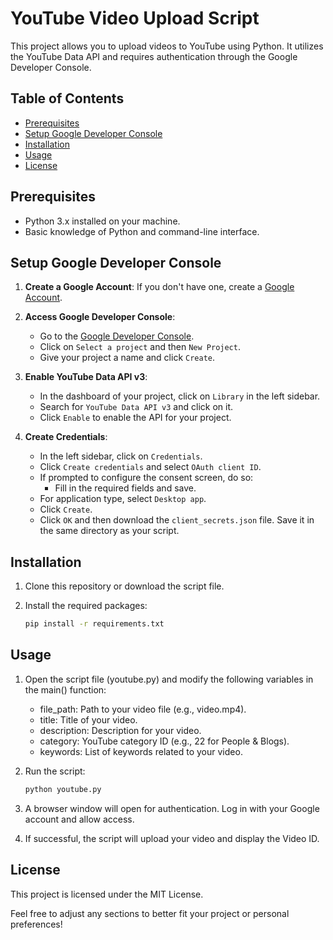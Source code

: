 # YouTube Video Upload Script

This project allows you to upload videos to YouTube using Python. It utilizes the YouTube Data API and requires authentication through the Google Developer Console.

## Table of Contents

- [Prerequisites](#prerequisites)
- [Setup Google Developer Console](#setup-google-developer-console)
- [Installation](#installation)
- [Usage](#usage)
- [License](#license)

## Prerequisites

- Python 3.x installed on your machine.
- Basic knowledge of Python and command-line interface.

## Setup Google Developer Console

1. **Create a Google Account**: If you don't have one, create a [Google Account](https://accounts.google.com/signup).

2. **Access Google Developer Console**:
   - Go to the [Google Developer Console](https://console.developers.google.com/).
   - Click on `Select a project` and then `New Project`.
   - Give your project a name and click `Create`.

3. **Enable YouTube Data API v3**:
   - In the dashboard of your project, click on `Library` in the left sidebar.
   - Search for `YouTube Data API v3` and click on it.
   - Click `Enable` to enable the API for your project.

4. **Create Credentials**:
   - In the left sidebar, click on `Credentials`.
   - Click `Create credentials` and select `OAuth client ID`.
   - If prompted to configure the consent screen, do so:
     - Fill in the required fields and save.
   - For application type, select `Desktop app`.
   - Click `Create`.
   - Click `OK` and then download the `client_secrets.json` file. Save it in the same directory as your script.

## Installation

1. Clone this repository or download the script file.

2. Install the required packages:
    ```bash
   pip install -r requirements.txt
   ```

## Usage

1. Open the script file (youtube.py) and modify the following variables in the main() function:
    - file_path: Path to your video file (e.g., video.mp4).
    - title: Title of your video.
    - description: Description for your video.
    - category: YouTube category ID (e.g., 22 for People & Blogs).
    - keywords: List of keywords related to your video.

2. Run the script:
    ```bash
    python youtube.py
    ```

3. A browser window will open for authentication. Log in with your Google account and allow access.

4. If successful, the script will upload your video and display the Video ID.

## License

This project is licensed under the MIT License.

Feel free to adjust any sections to better fit your project or personal preferences!